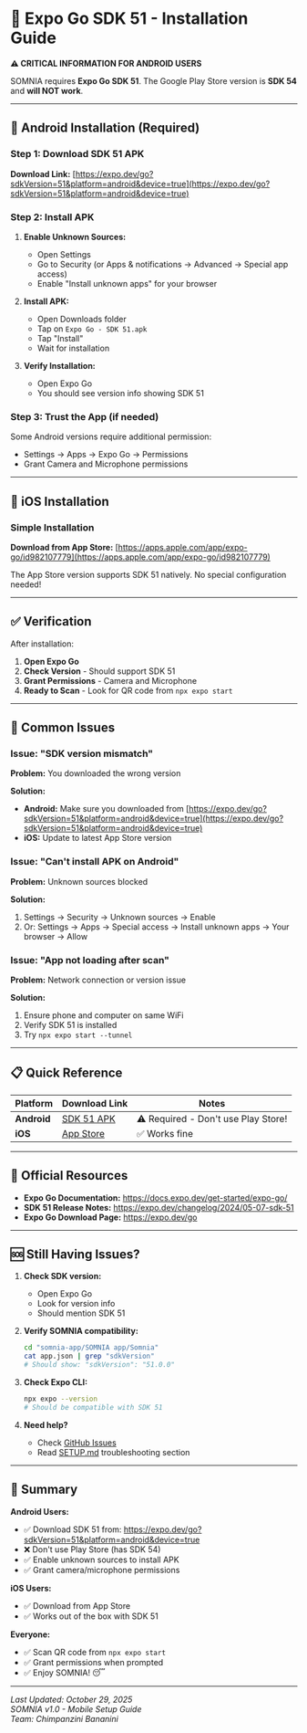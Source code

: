 # 📱 Expo Go SDK 51 - Installation Guide

**⚠️ CRITICAL INFORMATION FOR ANDROID USERS**

SOMNIA requires **Expo Go SDK 51**. The Google Play Store version is **SDK 54** and **will NOT work**.

---

## 🤖 Android Installation (Required)

### Step 1: Download SDK 51 APK

**Download Link:** [https://expo.dev/go?sdkVersion=51&platform=android&device=true](https://expo.dev/go?sdkVersion=51&platform=android&device=true)

### Step 2: Install APK

1. **Enable Unknown Sources:**
   - Open Settings
   - Go to Security (or Apps & notifications → Advanced → Special app access)
   - Enable "Install unknown apps" for your browser

2. **Install APK:**
   - Open Downloads folder
   - Tap on `Expo Go - SDK 51.apk`
   - Tap "Install"
   - Wait for installation

3. **Verify Installation:**
   - Open Expo Go
   - You should see version info showing SDK 51

### Step 3: Trust the App (if needed)

Some Android versions require additional permission:
- Settings → Apps → Expo Go → Permissions
- Grant Camera and Microphone permissions

---

## 🍎 iOS Installation

### Simple Installation

**Download from App Store:** [https://apps.apple.com/app/expo-go/id982107779](https://apps.apple.com/app/expo-go/id982107779)

The App Store version supports SDK 51 natively. No special configuration needed!

---

## ✅ Verification

After installation:

1. **Open Expo Go**
2. **Check Version** - Should support SDK 51
3. **Grant Permissions** - Camera and Microphone
4. **Ready to Scan** - Look for QR code from `npx expo start`

---

## 🚨 Common Issues

### Issue: "SDK version mismatch"

**Problem:** You downloaded the wrong version

**Solution:**
- **Android:** Make sure you downloaded from [https://expo.dev/go?sdkVersion=51&platform=android&device=true](https://expo.dev/go?sdkVersion=51&platform=android&device=true)
- **iOS:** Update to latest App Store version

### Issue: "Can't install APK on Android"

**Problem:** Unknown sources blocked

**Solution:**
1. Settings → Security → Unknown sources → Enable
2. Or: Settings → Apps → Special access → Install unknown apps → Your browser → Allow

### Issue: "App not loading after scan"

**Problem:** Network connection or version issue

**Solution:**
1. Ensure phone and computer on same WiFi
2. Verify SDK 51 is installed
3. Try `npx expo start --tunnel`

---

## 📋 Quick Reference

| Platform | Download Link | Notes |
|----------|---------------|-------|
| **Android** | [SDK 51 APK](https://expo.dev/go?sdkVersion=51&platform=android&device=true) | ⚠️ Required - Don't use Play Store! |
| **iOS** | [App Store](https://apps.apple.com/app/expo-go/id982107779) | ✅ Works fine |

---

## 🔗 Official Resources

- **Expo Go Documentation:** https://docs.expo.dev/get-started/expo-go/
- **SDK 51 Release Notes:** https://expo.dev/changelog/2024/05-07-sdk-51
- **Expo Go Download Page:** https://expo.dev/go

---

## 🆘 Still Having Issues?

1. **Check SDK version:**
   - Open Expo Go
   - Look for version info
   - Should mention SDK 51

2. **Verify SOMNIA compatibility:**
   ```bash
   cd "somnia-app/SOMNIA app/Somnia"
   cat app.json | grep "sdkVersion"
   # Should show: "sdkVersion": "51.0.0"
   ```

3. **Check Expo CLI:**
   ```bash
   npx expo --version
   # Should be compatible with SDK 51
   ```

4. **Need help?**
   - Check [GitHub Issues](https://github.com/Vidyans26/SOMNIA/issues)
   - Read [SETUP.md](../docs/SETUP.md) troubleshooting section

---

## 🎯 Summary

**Android Users:**
- ✅ Download SDK 51 from: https://expo.dev/go?sdkVersion=51&platform=android&device=true
- ❌ Don't use Play Store (has SDK 54)
- ✅ Enable unknown sources to install APK
- ✅ Grant camera/microphone permissions

**iOS Users:**
- ✅ Download from App Store
- ✅ Works out of the box with SDK 51

**Everyone:**
- ✅ Scan QR code from `npx expo start`
- ✅ Grant permissions when prompted
- ✅ Enjoy SOMNIA! 😴

---

*Last Updated: October 29, 2025*  
*SOMNIA v1.0 - Mobile Setup Guide*  
*Team: Chimpanzini Bananini*
